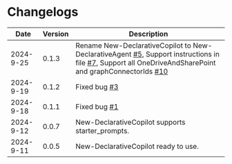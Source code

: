 # Changelogs 


| Date       | Version  | Description                                                                 |
|------------|----------|-----------------------------------------------------------------------------|
|2024-9-25|0.1.3| Rename New-DeclarativeCopilot to New-DeclarativeAgent [#5](https://github.com/code365opensource/microsoft.copilot.toolkit/issues/5), Support instructions in file [#7](https://github.com/code365opensource/microsoft.copilot.toolkit/issues/7), Support all OneDriveAndSharePoint and graphConnectorIds [#10](https://github.com/code365opensource/microsoft.copilot.toolkit/issues/10)|
|2024-9-19|0.1.2|Fixed bug [#3](https://github.com/code365opensource/microsoft.copilot.toolkit/issues/3)|
|2024-9-18|0.1.1|Fixed bug [#1](https://github.com/code365opensource/microsoft.copilot.toolkit/issues/1)|
|2024-9-12|0.0.7|New-DeclarativeCopilot supports starter_prompts.|
|2024-9-11|0.0.5|New-DeclarativeCopilot ready to use.|



